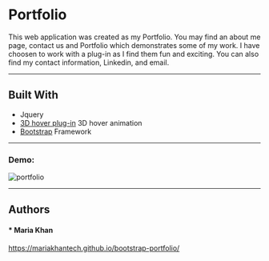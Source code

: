 # Portfolio

This web application was created as my Portfolio. You may find an about me page, contact us and Portfolio which demonstrates some of my work. I have choosen to work with a plug-in as I find them fun and exciting. You can also find my contact information, Linkedin, and email. 
***
## Built With

* Jquery
* [3D hover plug-in](http://ariona.github.io/hover3d/index.html) 3D hover animation
* [Bootstrap](https://getbootstrap.com/) Framework

***

### Demo:

![portfolio](https://user-images.githubusercontent.com/61640527/82965612-914ee900-9f96-11ea-9829-15d03a5d1f88.gif)

***
## Authors

#### * Maria Khan

https://mariakhantech.github.io/bootstrap-portfolio/
